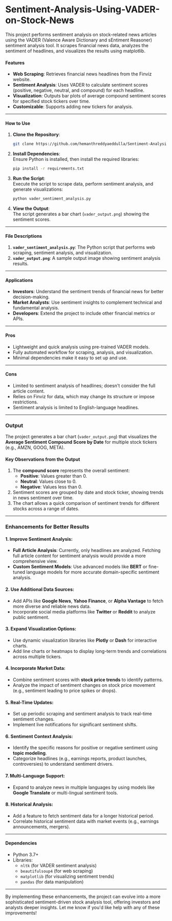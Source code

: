 # Sentiment-Analysis-Using-VADER-on-Stock-News
This project performs sentiment analysis on stock-related news articles using the VADER (Valence Aware Dictionary and sEntiment Reasoner) sentiment analysis tool. It scrapes financial news data, analyzes the sentiment of headlines, and visualizes the results using matplotlib.

#### **Features**
- **Web Scraping**: Retrieves financial news headlines from the Finviz website.
- **Sentiment Analysis**: Uses VADER to calculate sentiment scores (positive, negative, neutral, and compound) for each headline.
- **Visualization**: Outputs bar plots of average compound sentiment scores for specified stock tickers over time.
- **Customizable**: Supports adding new tickers for analysis.

---

#### **How to Use**
1. **Clone the Repository**:  
   ```bash
   git clone https://github.com/hemanthreddyaeddulla/Sentiment-Analysis-Using-VADER-on-Stock-News
   ```

2. **Install Dependencies**:  
   Ensure Python is installed, then install the required libraries:  
   ```bash
   pip install -r requirements.txt
   ```

3. **Run the Script**:  
   Execute the script to scrape data, perform sentiment analysis, and generate visualizations:  
   ```bash
   python vader_sentiment_analysis.py
   ```

4. **View the Output**:  
   The script generates a bar chart (`vader_output.png`) showing the sentiment scores.

---

#### **File Descriptions**
1. **`vader_sentiment_analysis.py`**: The Python script that performs web scraping, sentiment analysis, and visualization.
2. **`vader_output.png`**: A sample output image showing sentiment analysis results.

---

#### **Applications**
- **Investors**: Understand the sentiment trends of financial news for better decision-making.
- **Market Analysts**: Use sentiment insights to complement technical and fundamental analysis.
- **Developers**: Extend the project to include other financial metrics or APIs.

---

#### **Pros**
- Lightweight and quick analysis using pre-trained VADER models.
- Fully automated workflow for scraping, analysis, and visualization.
- Minimal dependencies make it easy to set up and use.

---

#### **Cons**
- Limited to sentiment analysis of headlines; doesn't consider the full article content.
- Relies on Finviz for data, which may change its structure or impose restrictions.
- Sentiment analysis is limited to English-language headlines.

---


### **Output**

The project generates a bar chart (`vader_output.png`) that visualizes the **Average Sentiment Compound Score by Date** for multiple stock tickers (e.g., AMZN, GOOG, META). 

#### **Key Observations from the Output**
1. The **compound score** represents the overall sentiment:
   - **Positive**: Values greater than 0.
   - **Neutral**: Values close to 0.
   - **Negative**: Values less than 0.
2. Sentiment scores are grouped by date and stock ticker, showing trends in news sentiment over time.
3. The chart allows a quick comparison of sentiment trends for different stocks across a range of dates.

---

### **Enhancements for Better Results**

#### **1. Improve Sentiment Analysis:**
   - **Full Article Analysis**: Currently, only headlines are analyzed. Fetching full article content for sentiment analysis would provide a more comprehensive view.
   - **Custom Sentiment Models**: Use advanced models like **BERT** or fine-tuned language models for more accurate domain-specific sentiment analysis.

#### **2. Use Additional Data Sources:**
   - Add APIs like **Google News**, **Yahoo Finance**, or **Alpha Vantage** to fetch more diverse and reliable news data.
   - Incorporate social media platforms like **Twitter** or **Reddit** to analyze public sentiment.

#### **3. Expand Visualization Options:**
   - Use dynamic visualization libraries like **Plotly** or **Dash** for interactive charts.
   - Add line charts or heatmaps to display long-term trends and correlations across multiple tickers.

#### **4. Incorporate Market Data:**
   - Combine sentiment scores with **stock price trends** to identify patterns.
   - Analyze the impact of sentiment changes on stock price movement (e.g., sentiment leading to price spikes or drops).

#### **5. Real-Time Updates:**
   - Set up periodic scraping and sentiment analysis to track real-time sentiment changes.
   - Implement live notifications for significant sentiment shifts.

#### **6. Sentiment Context Analysis:**
   - Identify the specific reasons for positive or negative sentiment using **topic modeling**.
   - Categorize headlines (e.g., earnings reports, product launches, controversies) to understand sentiment drivers.

#### **7. Multi-Language Support:**
   - Expand to analyze news in multiple languages by using models like **Google Translate** or multi-lingual sentiment tools.

#### **8. Historical Analysis:**
   - Add a feature to fetch sentiment data for a longer historical period.
   - Correlate historical sentiment data with market events (e.g., earnings announcements, mergers).

---

#### **Dependencies**
- Python 3.7+
- Libraries:
  - `nltk` (for VADER sentiment analysis)
  - `beautifulsoup4` (for web scraping)
  - `matplotlib` (for visualizing sentiment trends)
  - `pandas` (for data manipulation)

---

By implementing these enhancements, the project can evolve into a more sophisticated sentiment-driven stock analysis tool, offering investors and analysts deeper insights. Let me know if you'd like help with any of these improvements!
